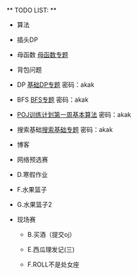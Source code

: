 ** TODO LIST: **

* 算法

 * 插头DP 
 
 * 母函数 [母函数专题](http://acm.hust.edu.cn/vjudge/contest/view.action?cid=52844#overview)
 
 * 背包问题
 
 * DP [基础DP专题](http://acm.hust.edu.cn/vjudge/contest/view.action?cid=110508#overview) 密码：akak
 
 * BFS [BFS专题](http://acm.hust.edu.cn/vjudge/contest/view.action?cid=87959#overview) 密码：akak
 
 * [POJ训练计划第一周基本算法](POJ训练计划第一周基本算法) 密码：akak
 
 * 搜索基础[搜索基础专题](http://acm.hust.edu.cn/vjudge/contest/view.action?cid=101987#overview) 密码：akak

* 博客

 *  网络预选赛
 
   * D.寒假作业
 
   * F.水果篮子
  
   * G.水果篮子2
  
 * 现场赛
 
   * B.买酒（提交oj）
  
   * E.西瓜理发记(三)
  
   * F.ROLL不是处女座
